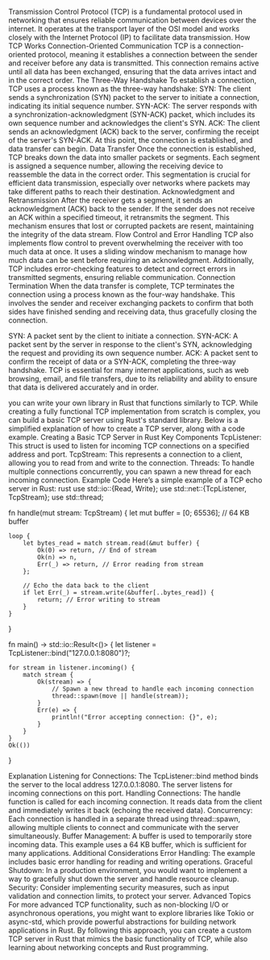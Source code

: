 Transmission Control Protocol (TCP) is a fundamental protocol used in networking that ensures reliable communication between devices over the internet. It operates at the transport layer of the OSI model and works closely with the Internet Protocol (IP) to facilitate data transmission.
How TCP Works
Connection-Oriented Communication
TCP is a connection-oriented protocol, meaning it establishes a connection between the sender and receiver before any data is transmitted. This connection remains active until all data has been exchanged, ensuring that the data arrives intact and in the correct order.
The Three-Way Handshake
To establish a connection, TCP uses a process known as the three-way handshake:
SYN: The client sends a synchronization (SYN) packet to the server to initiate a connection, indicating its initial sequence number.
SYN-ACK: The server responds with a synchronization-acknowledgment (SYN-ACK) packet, which includes its own sequence number and acknowledges the client's SYN.
ACK: The client sends an acknowledgment (ACK) back to the server, confirming the receipt of the server's SYN-ACK. At this point, the connection is established, and data transfer can begin.
Data Transfer
Once the connection is established, TCP breaks down the data into smaller packets or segments. Each segment is assigned a sequence number, allowing the receiving device to reassemble the data in the correct order. This segmentation is crucial for efficient data transmission, especially over networks where packets may take different paths to reach their destination.
Acknowledgment and Retransmission
After the receiver gets a segment, it sends an acknowledgment (ACK) back to the sender. If the sender does not receive an ACK within a specified timeout, it retransmits the segment. This mechanism ensures that lost or corrupted packets are resent, maintaining the integrity of the data stream.
Flow Control and Error Handling
TCP also implements flow control to prevent overwhelming the receiver with too much data at once. It uses a sliding window mechanism to manage how much data can be sent before requiring an acknowledgment. Additionally, TCP includes error-checking features to detect and correct errors in transmitted segments, ensuring reliable communication.
Connection Termination
When the data transfer is complete, TCP terminates the connection using a process known as the four-way handshake. This involves the sender and receiver exchanging packets to confirm that both sides have finished sending and receiving data, thus gracefully closing the connection.

SYN: A packet sent by the client to initiate a connection.
SYN-ACK: A packet sent by the server in response to the client's SYN, acknowledging the request and providing its own sequence number.
ACK: A packet sent to confirm the receipt of data or a SYN-ACK, completing the three-way handshake.
TCP is essential for many internet applications, such as web browsing, email, and file transfers, due to its reliability and ability to ensure that data is delivered accurately and in order.

you can write your own library in Rust that functions similarly to TCP. While creating a fully functional TCP implementation from scratch is complex, you can build a basic TCP server using Rust's standard library. Below is a simplified explanation of how to create a TCP server, along with a code example.
Creating a Basic TCP Server in Rust
Key Components
TcpListener: This struct is used to listen for incoming TCP connections on a specified address and port.
TcpStream: This represents a connection to a client, allowing you to read from and write to the connection.
Threads: To handle multiple connections concurrently, you can spawn a new thread for each incoming connection.
Example Code
Here’s a simple example of a TCP echo server in Rust:
rust
use std::io::{Read, Write};
use std::net::{TcpListener, TcpStream};
use std::thread;

fn handle(mut stream: TcpStream) {
    let mut buffer = [0; 65536]; // 64 KB buffer

    loop {
        let bytes_read = match stream.read(&mut buffer) {
            Ok(0) => return, // End of stream
            Ok(n) => n,
            Err(_) => return, // Error reading from stream
        };

        // Echo the data back to the client
        if let Err(_) = stream.write(&buffer[..bytes_read]) {
            return; // Error writing to stream
        }
    }
}

fn main() -> std::io::Result<()> {
    let listener = TcpListener::bind("127.0.0.1:8080")?;

    for stream in listener.incoming() {
        match stream {
            Ok(stream) => {
                // Spawn a new thread to handle each incoming connection
                thread::spawn(move || handle(stream));
            }
            Err(e) => {
                println!("Error accepting connection: {}", e);
            }
        }
    }
    Ok(())
}

Explanation
Listening for Connections: The TcpListener::bind method binds the server to the local address 127.0.0.1:8080. The server listens for incoming connections on this port.
Handling Connections: The handle function is called for each incoming connection. It reads data from the client and immediately writes it back (echoing the received data).
Concurrency: Each connection is handled in a separate thread using thread::spawn, allowing multiple clients to connect and communicate with the server simultaneously.
Buffer Management: A buffer is used to temporarily store incoming data. This example uses a 64 KB buffer, which is sufficient for many applications.
Additional Considerations
Error Handling: The example includes basic error handling for reading and writing operations.
Graceful Shutdown: In a production environment, you would want to implement a way to gracefully shut down the server and handle resource cleanup.
Security: Consider implementing security measures, such as input validation and connection limits, to protect your server.
Advanced Topics
For more advanced TCP functionality, such as non-blocking I/O or asynchronous operations, you might want to explore libraries like Tokio or async-std, which provide powerful abstractions for building network applications in Rust.
By following this approach, you can create a custom TCP server in Rust that mimics the basic functionality of TCP, while also learning about networking concepts and Rust programming.